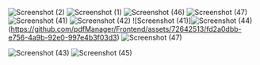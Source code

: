 

![Screenshot (2)](https://github.com/pdfManager/Frontend/assets/72642513/cac00442-4bae-4c66-bc75-15853caba632)
![Screenshot (1)](https://github.com/pdfManager/Frontend/assets/72642513/448c552e-d204-4dd0-8135-a2ab3ad6fe87)
![Screenshot (46)](https://github.com/pdfManager/Frontend/assets/72642513/0aad85fc-dbf7-47e2-89ee-1173df7fa9a9)
![Screenshot (47)](https://github.com/pdfManager/Frontend/assets/72642513/0f88476e-942b-417f-983a-b4487ad27ec5)
![Screenshot (41)](https://github.com/pdfManager/Frontend/assets/72642513/3c12d69e-7b99-4f92-897d-7ce547f9947c)
![Screenshot (42)](https://github.com/pdfManager/Frontend/assets/72642513/ec17cdfb-803b-4c25-ad72-72279341e71e)
![Screenshot (41)]![Screenshot (44)](https://github.com/pdfManager/Frontend/assets/72642513/8e8c1b9e-c857-45d9-b1ba-c206c4ba6037)
(https://github.com/pdfManager/Frontend/assets/72642513/fd2a0dbb-e756-4a9b-92e0-997e4b3f03d3)
![Screenshot (47)](https://github.com/pdfManager/Frontend/assets/72642513/bd54ca9b-16ba-40a4-8224-ec744c9d9bf7)

![Screenshot (43)](https://github.com/pdfManager/Frontend/assets/72642513/10893a0e-7634-4210-8042-f3248e5e10fd)
![Screenshot (45)](https://github.com/pdfManager/Frontend/assets/72642513/9e38d23a-805e-4923-bf4c-fea43ad7c2f9)
